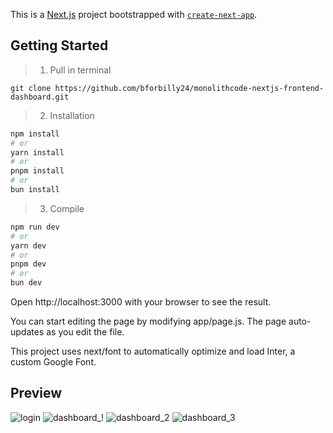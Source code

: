 This is a [Next.js](https://nextjs.org/) project bootstrapped with [`create-next-app`](https://github.com/vercel/next.js/tree/canary/packages/create-next-app).

## Getting Started

> 1. Pull in terminal

```
git clone https://github.com/bforbilly24/monolithcode-nextjs-frontend-dashboard.git
```

> 2. Installation

```bash
npm install
# or
yarn install
# or
pnpm install
# or
bun install
```

> 3. Compile

```bash
npm run dev
# or
yarn dev
# or
pnpm dev
# or
bun dev
```

Open http://localhost:3000 with your browser to see the result.

You can start editing the page by modifying app/page.js. The page auto-updates as you edit the file.

This project uses next/font to automatically optimize and load Inter, a custom Google Font.

## Preview

<img  alt="login" src="https://github.com/bforbilly24/monolithcode-nextjs-frontend-dashboard/assets/93701344/d2255edb-c870-4368-81d5-688a6ac8d031">
<img alt="dashboard_!" src="https://github.com/bforbilly24/monolithcode-nextjs-frontend-dashboard/assets/93701344/45a3f797-aeae-42b1-8d2b-175d9e5bb642">
<img alt="dashboard_2" src="https://github.com/bforbilly24/monolithcode-nextjs-frontend-dashboard/assets/93701344/d962aefa-1e50-41d0-be2d-6f88de568456">
<img alt="dashboard_3" src="https://github.com/bforbilly24/monolithcode-nextjs-frontend-dashboard/assets/93701344/62f35fe2-9a13-4932-811f-29c909b31248">
